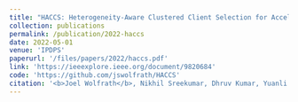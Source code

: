 ```yaml
---
title: "HACCS: Heterogeneity-Aware Clustered Client Selection for Accelerated Federated Learning"
collection: publications
permalink: /publication/2022-haccs
date: 2022-05-01
venue: 'IPDPS'
paperurl: '/files/papers/2022/haccs.pdf'
link: 'https://ieeexplore.ieee.org/document/9820684'
code: 'https://github.com/jswolfrath/HACCS'
citation: '<b>Joel Wolfrath</b>, Nikhil Sreekumar, Dhruv Kumar, Yuanli Wang, and Abhishek Chandra. 2022. HACCS: Heterogeneity-Aware Clustered Client Selection for Accelerated Federated Learning. <i>36th IEEE International Parallel and Distributed Processing Symposium (IPDPS 2022)</i>.'
---
```


